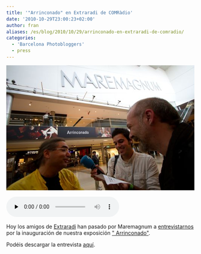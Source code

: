 ```yaml
---
title: '"Arrinconado" en Extraradi de COMRàdio'
date: '2010-10-29T23:00:23+02:00'
author: fran
aliases: /es/blog/2010/10/29/arrinconado-en-extraradi-de-comradio/
categories:
  - 'Barcelona Photobloggers'
  - press
---
```


![Extrarradi ComRadio Arrinconado](29102010-IMG_2384.jpg "Extrarradi ComRadio Arrinconado")

<audio class="player" controls preload="none" src="P_extraradi_comradio_um_bcn_photobloggers_291010.mp3" type="audio/mp3"></audio>

Hoy los amigos de <a href="http://comradioblocs.com/extraradi/">Extraradi</a> han pasado por Maremagnum
a <a href="http://comradioblocs.com/extraradi/2010/10/29/arrinconado-de-photobloggers-barcelona-al-maremagnum/">
entrevistarnos</a> por la inauguración de nuestra
exposición <a href="http://barcelonaphotobloggers.org/2010/10/20/arrinconado-de-barcelona-photobloggers/">"
Arrinconado"</a>.

Podéis descargar la entrevista <a href="P_extraradi_comradio_um_bcn_photobloggers_291010.mp3">aquí</a>.